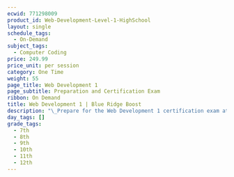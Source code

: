 ```yaml
---
ecwid: 771298009
product_id: Web-Development-Level-1-HighSchool
layout: single
schedule_tags:
  - On-Demand
subject_tags:
  - Computer Coding
price: 249.99
price_unit: per session
category: One Time
weight: 55
page_title: Web Development 1
page_subtitle: Preparation and Certification Exam
ribbon: On Demand
title: Web Development 1 | Blue Ridge Boost
description: "\_Prepare for the Web Development 1 certification exam at Blue Ridge Boost. High school web development skills and certification prep in Charlottesville, VA. Contact (434) 260-0636 or nora@blueridgeboost.com ."
day_tags: []
grade_tags:
  - 7th
  - 8th
  - 9th
  - 10th
  - 11th
  - 12th
---
```


